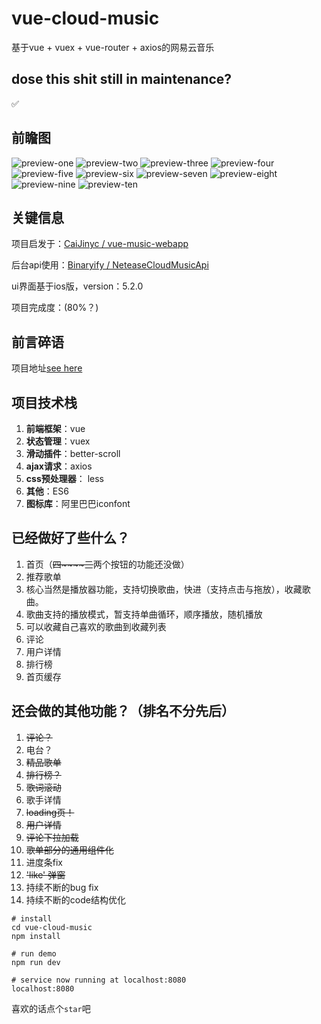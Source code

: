 # vue-cloud-music
基于vue + vuex + vue-router + axios的网易云音乐

## dose this shit still in maintenance?
✅

## 前瞻图
![preview-one](./vue-cloud-music/src/common/img/preview/preview-one.jpg)
![preview-two](./vue-cloud-music/src/common/img/preview/preview-two.jpg)
![preview-three](./vue-cloud-music/src/common/img/preview/preview-three.jpg)
![preview-four](./vue-cloud-music/src/common/img/preview/preview-four.jpg)
![preview-five](./vue-cloud-music/src/common/img/preview/preview-five.jpg)
![preview-six](./vue-cloud-music/src/common/img/preview/preview-six.jpg)
![preview-seven](./vue-cloud-music/src/common/img/preview/preview-seven.jpg)
![preview-eight](./vue-cloud-music/src/common/img/preview/preview-eight.jpg)
![preview-nine](./vue-cloud-music/src/common/img/preview/preview-nine.jpg)
![preview-ten](./vue-cloud-music/src/common/img/preview/preview-ten.jpg)

## 关键信息
项目启发于：[CaiJinyc / vue-music-webapp](https://github.com/CaiJinyc/vue-music-webapp)

后台api使用：[Binaryify / NeteaseCloudMusicApi](https://github.com/Binaryify/NeteaseCloudMusicApi)

ui界面基于ios版，version：5.2.0

项目完成度：(80%？)

## 前言碎语
项目地址[see here](47.101.10.223)


## 项目技术栈
1. **前端框架**：vue
2. **状态管理**：vuex
3. **滑动插件**：better-scroll
4. **ajax请求**：axios
5. **css预处理器**： less
6. **其他**：ES6
7. **图标库**：阿里巴巴iconfont

## 已经做好了些什么？
1. 首页（~~四~~~~三~~两个按钮的功能还没做）
2. 推荐歌单
3. 核心当然是播放器功能，支持切换歌曲，快进（支持点击与拖放），收藏歌曲。
4. 歌曲支持的播放模式，暂支持单曲循环，顺序播放，随机播放
5. 可以收藏自己喜欢的歌曲到收藏列表
6. 评论
7. 用户详情
8. 排行榜
9. 首页缓存

## 还会做的其他功能？（排名不分先后）
1. ~~评论？~~
2. 电台？
3. ~~精品歌单~~
4. ~~排行榜？~~
5. ~~歌词滚动~~
6. 歌手详情
7. ~~loading页！~~
8. ~~用户详情~~
9. ~~评论下拉加载~~
10. ~~歌单部分的通用组件化~~
11. 进度条fix
12. ~~'like' 弹窗~~
13. 持续不断的bug fix
14. 持续不断的code结构优化

```
# install
cd vue-cloud-music
npm install

# run demo
npm run dev

# service now running at localhost:8080
localhost:8080
```

喜欢的话点个`star`吧
